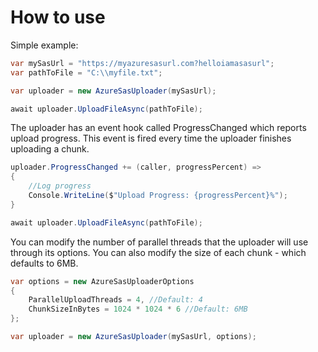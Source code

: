# How to use
Simple example:
```csharp
var mySasUrl = "https://myazuresasurl.com?helloiamasasurl";
var pathToFile = "C:\\myfile.txt";

var uploader = new AzureSasUploader(mySasUrl);

await uploader.UploadFileAsync(pathToFile);
```

The uploader has an event hook called ProgressChanged which reports upload progress. This event is fired every time the uploader finishes uploading a chunk.

```csharp
uploader.ProgressChanged += (caller, progressPercent) => 
{
    //Log progress
    Console.WriteLine($"Upload Progress: {progressPercent}%");
}

await uploader.UploadFileAsync(pathToFile);
```

You can modify the number of parallel threads that the uploader will use through its options. You can also modify the size of each chunk - which defaults to 6MB.

```csharp
var options = new AzureSasUploaderOptions 
{
    ParallelUploadThreads = 4, //Default: 4
    ChunkSizeInBytes = 1024 * 1024 * 6 //Default: 6MB
};

var uploader = new AzureSasUploader(mySasUrl, options);
```